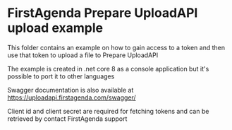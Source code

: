 # FirstAgenda Prepare UploadAPI upload example

This folder contains an example on how to gain access to a token and then use that token to upload a file to Prepare UploadAPI

The example is created in .net core 8 as a console application but it's possible to port it to other languages

Swagger documentation is also available at https://uploadapi.firstagenda.com/swagger/

Client id and client secret are required for fetching tokens and can be retrieved by contact FirstAgenda support